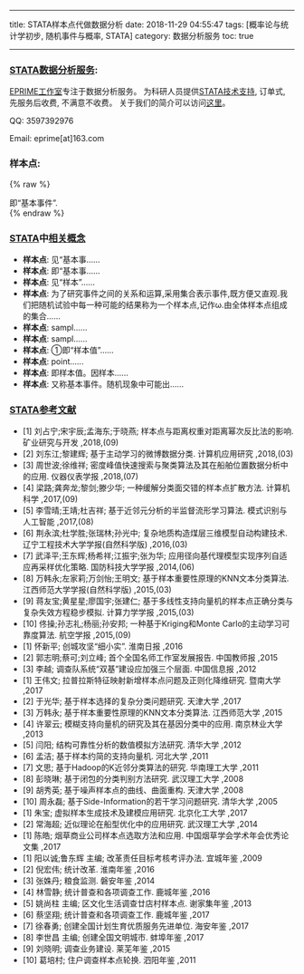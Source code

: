 
---
title: STATA样本点代做数据分析
date: 2018-11-29 04:55:47
tags: [概率论与统计学初步, 随机事件与概率, STATA]
category: 数据分析服务
toc: true

---



<span></span>
<!-- more -->

### [STATA](/tags/STATA/)[数据分析服务](/categories/数据分析服务/):
[EPRIME工作室](http://eprime.cn/)专注于数据分析服务。
为科研人员提供[STATA技术支持](http://eprime.cn/2018/08/18/EPRIME工作室STATA代做服务详情/), 订单式, 先服务后收费, 不满意不收费。
关于我们的简介可以访问[这里](http://eprime.cn/2018/08/17/关于EPRIME工作室/)。

QQ: 3597392976

Email: eprime[at]163.com



### 样本点:

{% raw %}
<div class="p1">即“基本事件”.</div>
{% endraw %}



### [STATA](/tags/STATA/)中[相关概念](/categories/数据分析服务)

- **样本点**: 见“基本事......
- **样本点**: 即“基本事......
- **样本点**: 见“样本”......
- **样本点**: 为了研究事件之间的关系和运算,采用集合表示事件,既方便又直观.我们把随机试验中每一种可能的结果称为一个样本点,记作ω.由全体样本点组成的集合......
- **样本点**: sampl......
- **样本点**: sampl......
- **样本点**: ①即“样本值”......
- **样本点**: point......
- **样本点**: 即样本值。因样本......
- **样本点**: 又称基本事件。随机现象中可能出......


### [STATA](/tags/STATA/)[参考文献](/categories/数据分析服务/)

- [1]  刘占宁;宋宇辰;孟海东;于晓燕; 样本点与距离权重对距离幂次反比法的影响. 矿业研究与开发 ,2018,(09)
- [2]  刘东江;黎建辉; 基于主动学习的微博数据分类. 计算机应用研究 ,2018,(03)
- [3]  周世波;徐维祥; 密度峰值快速搜索与聚类算法及其在船舶位置数据分析中的应用. 仪器仪表学报 ,2018,(07)
- [4]  梁路;龚奔龙;黎剑;滕少华; 一种缓解分类面交错的样本点扩散方法. 计算机科学 ,2017,(09)
- [5]  李雪晴;王靖;杜吉祥; 基于近邻元分析的半监督流形学习算法. 模式识别与人工智能 ,2017,(08)
- [6]  荆永滨;杜学胜;张瑞林;孙光中; 复杂地质构造煤层三维模型自动构建技术. 辽宁工程技术大学学报(自然科学版) ,2016,(03)
- [7]  武泽平;王东辉;杨希祥;江振宇;张为华; 应用径向基代理模型实现序列自适应再采样优化策略. 国防科技大学学报 ,2014,(06)
- [8]  万韩永;左家莉;万剑怡;王明文; 基于样本重要性原理的KNN文本分类算法. 江西师范大学学报(自然科学版) ,2015,(03)
- [9]  蒋友宝;黄星星;廖国宇;张建仁; 基于多线性支持向量机的样本点正确分类与复杂失效方程稳步模拟. 计算力学学报 ,2015,(03)
- [10]  佟操;孙志礼;杨丽;孙安邦; 一种基于Kriging和Monte Carlo的主动学习可靠度算法. 航空学报 ,2015,(09)
- [1]  怀新平; 创城攻坚“细小实”. 淮南日报 ,2016
- [2]  郭志明;蔡可;刘立峰; 首个全国名师工作室发展报告. 中国教师报 ,2015
- [3]  李越; 调查队系统“双基”建设应加强三个层面. 中国信息报 ,2012
- [1]  王伟文; 拉普拉斯特征映射新增样本点问题及正则化降维研究. 暨南大学 ,2017
- [2]  于光华; 基于样本选择的复杂分类问题研究. 天津大学 ,2017
- [3]  万韩永; 基于样本重要性原理的KNN文本分类算法. 江西师范大学 ,2015
- [4]  许翠云; 模糊支持向量机的研究及其在基因分类中的应用. 南京林业大学 ,2013
- [5]  闫阳; 结构可靠性分析的数值模拟方法研究. 清华大学 ,2012
- [6]  孟洁; 基于样本约简的支持向量机. 河北大学 ,2011
- [7]  文思; 基于Hadoop的K近邻分类算法的研究. 华南理工大学 ,2011
- [8]  彭晓琳; 基于闭包的分类判别方法研究. 武汉理工大学 ,2008
- [9]  胡秀英; 基于噪声样本点的曲线、曲面重构. 天津大学 ,2008
- [10]  周永磊; 基于Side-Information的若干学习问题研究. 清华大学 ,2005
- [1]  朱宝; 虚拟样本生成技术及建模应用研究. 北京化工大学 ,2017
- [2]  常海超; 近似理论在船型优化中的应用研究. 武汉理工大学 ,2014
- [1]  陈皓; 烟草商业公司样本点选取方法和应用. 中国烟草学会学术年会优秀论文集 ,2017
- [1]  阳以诚;鲁东辉 主编; 改革责任目标考核考评办法. 宜城年鉴 ,2009
- [2]  倪宏伟; 统计改革. 淮南年鉴 ,2016
- [3]  张姝丹; 粮食监测. 磐安年鉴 ,2014
- [4]  林雪静; 统计普查和各项调查工作. 鹿城年鉴 ,2016
- [5]  姚尚柱 主编; 区文化生活调查廿店村样本点. 谢家集年鉴 ,2013
- [6]  蔡坚翔; 统计普查和各项调查工作. 鹿城年鉴 ,2017
- [7]  徐春勇; 创建全国计划生育优质服务先进单位. 海安年鉴 ,2017
- [8]  李世昌 主编; 创建全国文明城市. 蚌埠年鉴 ,2017
- [9]  刘晓明; 调查业务建设. 莱芜年鉴 ,2015
- [10]  葛培村; 住户调查样本点轮换. 泗阳年鉴 ,2011



